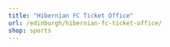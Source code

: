 ```yaml
---
title: "Hibernian FC Ticket Office"
url: /edinburgh/hibernian-fc-ticket-office/
shop: sports
---
```

